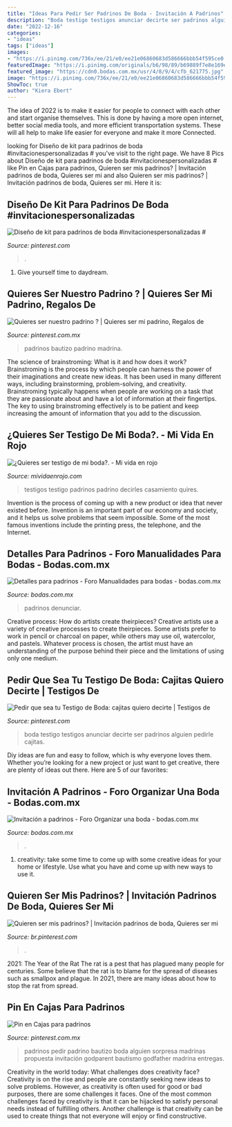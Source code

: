 ```yaml
---
title: "Ideas Para Pedir Ser Padrinos De Boda - Invitación A Padrinos"
description: "Boda testigo testigos anunciar decirte ser padrinos alguien pedirle cajitas"
date: "2022-12-16"
categories:
- "ideas"
tags: ["ideas"]
images:
- "https://i.pinimg.com/736x/ee/21/e0/ee21e06860683d586666bbb54f595ce0.jpg"
featuredImage: "https://i.pinimg.com/originals/b6/98/89/b69889f7e8e169ea97569fb767faa647.jpg"
featured_image: "https://cdn0.bodas.com.mx/usr/4/8/9/4/cfb_621775.jpg"
image: "https://i.pinimg.com/736x/ee/21/e0/ee21e06860683d586666bbb54f595ce0.jpg"
ShowToc: true
author: "Kiera Ebert"
---
```



The idea of 2022 is to make it easier for people to connect with each other and start organise themselves. This is done by having a more open internet, better social media tools, and more efficient transportation systems. These will all help to make life easier for everyone and make it more Connected.

	

		
looking for Diseño de kit para padrinos de boda #invitacionespersonalizadas # you've visit to the right page. We have 8 Pics about Diseño de kit para padrinos de boda #invitacionespersonalizadas # like Pin en Cajas para padrinos, Quieren ser mis padrinos? | Invitación padrinos de boda, Quieres ser mi and also Quieren ser mis padrinos? | Invitación padrinos de boda, Quieres ser mi. Here it is:
		
    
## Diseño De Kit Para Padrinos De Boda #invitacionespersonalizadas #

<img loading=lazy src="https://i.pinimg.com/originals/b6/98/89/b69889f7e8e169ea97569fb767faa647.jpg" onerror="this.onerror=null;this.src='https://tse1.mm.bing.net/th?id=OIP.YTPVbKetxU9HFI75xeVlsgHaFj&amp;pid=15.1';" alt="Diseño de kit para padrinos de boda #invitacionespersonalizadas #">

_Source: pinterest.com_

>. 

	

1. Give yourself time to daydream.

    
## Quieres Ser Nuestro Padrino ? | Quieres Ser Mi Padrino, Regalos De

<img loading=lazy src="https://i.pinimg.com/736x/86/89/83/868983f6dccf8f479eddf93a99cf2b48.jpg" onerror="this.onerror=null;this.src='https://tse4.mm.bing.net/th?id=OIP.w-l8A7vw7IDlbt2RbX6Q4QHaFj&amp;pid=15.1';" alt="Quieres ser nuestro padrino ? | Quieres ser mi padrino, Regalos de">

_Source: pinterest.com.mx_

>padrinos bautizo padrino madrina. 

	

The science of brainstroming: What is it and how does it work?
Brainstroming is the process by which people can harness the power of their imaginations and create new ideas. It has been used in many different ways, including brainstorming, problem-solving, and creativity. Brainstroming typically happens when people are working on a task that they are passionate about and have a lot of information at their fingertips. The key to using brainstroming effectively is to be patient and keep increasing the amount of information that you add to the discussion.

    
## ¿Quieres Ser Testigo De Mi Boda?. - Mi Vida En Rojo

<img loading=lazy src="https://2.bp.blogspot.com/-XMi0IsreMtA/VcETMiDQdEI/AAAAAAAALhw/JDaBwjZWmp0/s1600/quires%2Bser%2Btestigo%2Bde%2Bmi%2Bboda.jpg" onerror="this.onerror=null;this.src='https://tse2.mm.bing.net/th?id=OIP.x-IiqF7VNcbXEMXu8PkO7AHaE6&amp;pid=15.1';" alt="¿Quieres ser testigo de mi boda?. - Mi vida en rojo">

_Source: mividaenrojo.com_

>testigos testigo padrinos padrino decirles casamiento quires. 

	

Invention is the process of coming up with a new product or idea that never existed before. Invention is an important part of our economy and society, and it helps us solve problems that seem impossible. Some of the most famous inventions include the printing press, the telephone, and the Internet.

    
## Detalles Para Padrinos - Foro Manualidades Para Bodas - Bodas.com.mx

<img loading=lazy src="https://cdn0.bodas.com.mx/usr/4/7/5/5/cfb_1056521.jpg" onerror="this.onerror=null;this.src='https://tse4.mm.bing.net/th?id=OIP.KvYE9fIm9iS9Vy5QNpSikAAAAA&amp;pid=15.1';" alt="Detalles para padrinos - Foro Manualidades para bodas - bodas.com.mx">

_Source: bodas.com.mx_

>padrinos denunciar. 

	

Creative process: How do artists create theirpieces?
Creative artists use a variety of creative processes to create theirpieces. Some artists prefer to work in pencil or charcoal on paper, while others may use oil, watercolor, and pastels. Whatever process is chosen, the artist must have an understanding of the purpose behind their piece and the limitations of using only one medium.

    
## Pedir Que Sea Tu Testigo De Boda: Cajitas Quiero Decirte | Testigos De

<img loading=lazy src="https://i.pinimg.com/originals/eb/60/20/eb6020e1467d7f5a5fe5107e8054e697.jpg" onerror="this.onerror=null;this.src='https://tse3.mm.bing.net/th?id=OIP.9irfTAPI89WYkQt3Uo9NLAHaE6&amp;pid=15.1';" alt="Pedir que sea tu Testigo de Boda: cajitas quiero decirte | Testigos de">

_Source: pinterest.com_

>boda testigo testigos anunciar decirte ser padrinos alguien pedirle cajitas. 

	

Diy ideas are fun and easy to follow, which is why everyone loves them. Whether you’re looking for a new project or just want to get creative, there are plenty of ideas out there. Here are 5 of our favorites: 

    
## Invitación A Padrinos - Foro Organizar Una Boda - Bodas.com.mx

<img loading=lazy src="https://cdn0.bodas.com.mx/usr/4/8/9/4/cfb_621775.jpg" onerror="this.onerror=null;this.src='https://tse1.mm.bing.net/th?id=OIP.UWTHkm8KJkx4q_fPlPURfwHaJ4&amp;pid=15.1';" alt="Invitación a padrinos - Foro Organizar una boda - bodas.com.mx">

_Source: bodas.com.mx_

>. 

	

1. creativity: take some time to come up with some creative ideas for your home or lifestyle. Use what you have and come up with new ways to use it.

    
## Quieren Ser Mis Padrinos? | Invitación Padrinos De Boda, Quieres Ser Mi

<img loading=lazy src="https://i.pinimg.com/736x/ee/21/e0/ee21e06860683d586666bbb54f595ce0.jpg" onerror="this.onerror=null;this.src='https://tse1.mm.bing.net/th?id=OIP.eDdNN5xYfcnDZy5rppW9cQHaJ4&amp;pid=15.1';" alt="Quieren ser mis padrinos? | Invitación padrinos de boda, Quieres ser mi">

_Source: br.pinterest.com_

>. 

	

2021: The Year of the Rat
The rat is a pest that has plagued many people for centuries. Some believe that the rat is to blame for the spread of diseases such as smallpox and plague. In 2021, there are many ideas about how to stop the rat from spread.

    
## Pin En Cajas Para Padrinos

<img loading=lazy src="https://i.pinimg.com/originals/59/7c/e5/597ce5118ac53950b1151998e4f427cf.jpg" onerror="this.onerror=null;this.src='https://tse2.mm.bing.net/th?id=OIP.xr3IPDwlIml2cmY6y5CAZAHaJ4&amp;pid=15.1';" alt="Pin en Cajas para padrinos">

_Source: pinterest.com.mx_

>padrinos pedir padrino bautizo boda alguien sorpresa madrinas propuesta invitación godparent bautismo godfather madrina entregas. 

	

Creativity in the world today: What challenges does creativity face?
Creativity is on the rise and people are constantly seeking new ideas to solve problems. However, as creativity is often used for good or bad purposes, there are some challenges it faces. One of the most common challenges faced by creativity is that it can be hijacked to satisfy personal needs instead of fulfilling others. Another challenge is that creativity can be used to create things that not everyone will enjoy or find constructive.

